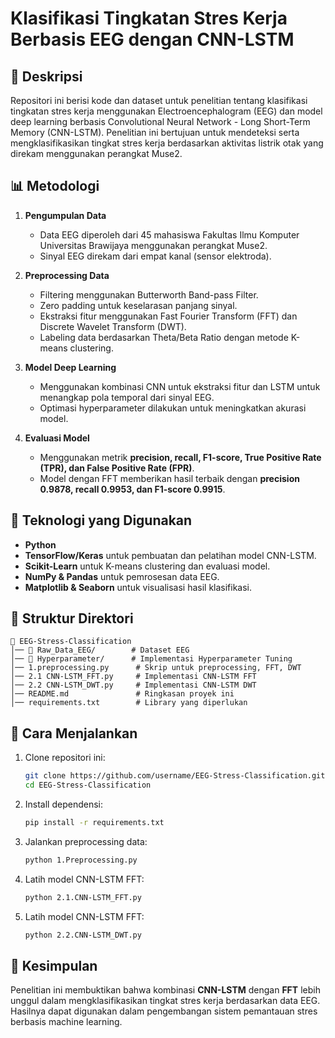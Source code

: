 # Klasifikasi Tingkatan Stres Kerja Berbasis EEG dengan CNN-LSTM  

## 📌 Deskripsi  
Repositori ini berisi kode dan dataset untuk penelitian tentang klasifikasi tingkatan stres kerja menggunakan Electroencephalogram (EEG) dan model deep learning berbasis Convolutional Neural Network - Long Short-Term Memory (CNN-LSTM). Penelitian ini bertujuan untuk mendeteksi serta mengklasifikasikan tingkat stres kerja berdasarkan aktivitas listrik otak yang direkam menggunakan perangkat Muse2.  

## 📊 Metodologi  
1. **Pengumpulan Data**  
   - Data EEG diperoleh dari 45 mahasiswa Fakultas Ilmu Komputer Universitas Brawijaya menggunakan perangkat Muse2.  
   - Sinyal EEG direkam dari empat kanal (sensor elektroda).  

2. **Preprocessing Data**  
   - Filtering menggunakan Butterworth Band-pass Filter.  
   - Zero padding untuk keselarasan panjang sinyal.  
   - Ekstraksi fitur menggunakan Fast Fourier Transform (FFT) dan Discrete Wavelet Transform (DWT).  
   - Labeling data berdasarkan Theta/Beta Ratio dengan metode K-means clustering.  

3. **Model Deep Learning**  
   - Menggunakan kombinasi CNN untuk ekstraksi fitur dan LSTM untuk menangkap pola temporal dari sinyal EEG.  
   - Optimasi hyperparameter dilakukan untuk meningkatkan akurasi model.  

4. **Evaluasi Model**  
   - Menggunakan metrik **precision, recall, F1-score, True Positive Rate (TPR), dan False Positive Rate (FPR)**.  
   - Model dengan FFT memberikan hasil terbaik dengan **precision 0.9878, recall 0.9953, dan F1-score 0.9915**.  

## 🔧 Teknologi yang Digunakan  
- **Python**  
- **TensorFlow/Keras** untuk pembuatan dan pelatihan model CNN-LSTM.  
- **Scikit-Learn** untuk K-means clustering dan evaluasi model.  
- **NumPy & Pandas** untuk pemrosesan data EEG.  
- **Matplotlib & Seaborn** untuk visualisasi hasil klasifikasi.  

## 📂 Struktur Direktori  
```
📁 EEG-Stress-Classification  
│── 📂 Raw_Data_EEG/        # Dataset EEG
│── 📂 Hyperparameter/      # Implementasi Hyperparameter Tuning
│── 1.preprocessing.py      # Skrip untuk preprocessing, FFT, DWT  
│── 2.1 CNN-LSTM_FFT.py     # Implementasi CNN-LSTM FFT  
│── 2.2 CNN-LSTM_DWT.py     # Implementasi CNN-LSTM DWT
│── README.md               # Ringkasan proyek ini  
│── requirements.txt        # Library yang diperlukan  
```  

## 🚀 Cara Menjalankan  
1. Clone repositori ini:  
   ```bash
   git clone https://github.com/username/EEG-Stress-Classification.git
   cd EEG-Stress-Classification
   ```  
2. Install dependensi:  
   ```bash
   pip install -r requirements.txt
   ```  
3. Jalankan preprocessing data:  
   ```bash
   python 1.Preprocessing.py
   ```  
4. Latih model CNN-LSTM FFT:  
   ```bash
   python 2.1.CNN-LSTM_FFT.py
   ```  
5. Latih model CNN-LSTM FFT:    
   ```bash
   python 2.2.CNN-LSTM_DWT.py
   ```  

## 📌 Kesimpulan  
Penelitian ini membuktikan bahwa kombinasi **CNN-LSTM** dengan **FFT** lebih unggul dalam mengklasifikasikan tingkat stres kerja berdasarkan data EEG. Hasilnya dapat digunakan dalam pengembangan sistem pemantauan stres berbasis machine learning.  

